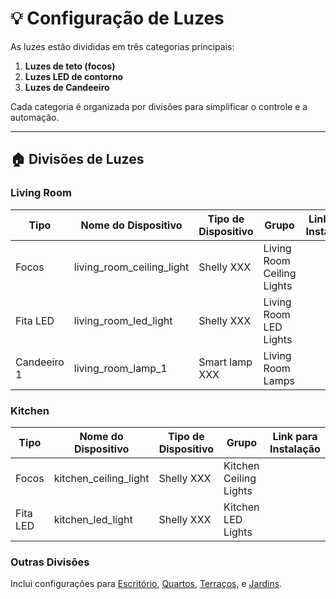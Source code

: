 # 💡 Configuração de Luzes

As luzes estão divididas em três categorias principais:

1. **Luzes de teto (focos)**
2. **Luzes LED de contorno**
3. **Luzes de Candeeiro**

Cada categoria é organizada por divisões para simplificar o controle e a automação.

---

## 🏠 Divisões de Luzes

### Living Room

| Tipo        | Nome do Dispositivo       | Tipo de Dispositivo | Grupo                      | Link para Instalação |
|-------------|---------------------------|---------------------|----------------------------|----------------------|
| Focos       | living_room_ceiling_light | Shelly XXX          | Living Room Ceiling Lights |                      |
| Fita LED    | living_room_led_light     | Shelly XXX          | Living Room LED Lights     |                      |
| Candeeiro 1 | living_room_lamp_1        | Smart lamp XXX      | Living Room Lamps          |                      |

### Kitchen

| Tipo     | Nome do Dispositivo   | Tipo de Dispositivo | Grupo                  | Link para Instalação |
|----------|-----------------------|---------------------|------------------------|----------------------|
| Focos    | kitchen_ceiling_light | Shelly XXX          | Kitchen Ceiling Lights |                      |
| Fita LED | kitchen_led_light     | Shelly XXX          | Kitchen LED Lights     |                      |

### Outras Divisões

Inclui configurações para [Escritório](#office), [Quartos](#bedrooms), [Terraços](#terraces), e [Jardins](#gardens).
